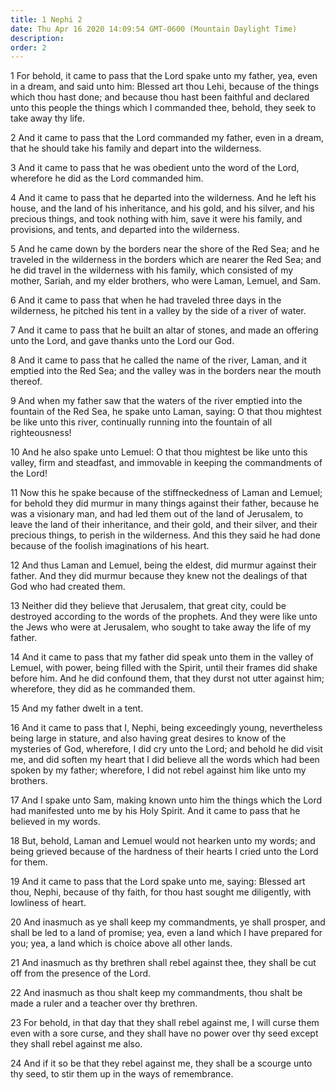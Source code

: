 ```yaml
---
title: 1 Nephi 2
date: Thu Apr 16 2020 14:09:54 GMT-0600 (Mountain Daylight Time)
description: 
order: 2
---
```


<p>
  1 For behold, it came to pass that the Lord spake unto my father, yea, even in
  a dream, and said unto him: Blessed art thou Lehi, because of the things which
  thou hast done; and because thou hast been faithful and declared unto this
  people the things which I commanded thee, behold, they seek to take away thy
  life.
</p>
<p>
  2 And it came to pass that the Lord commanded my father, even in a dream, that
  he should take his family and depart into the wilderness.
</p>
<p>
  3 And it came to pass that he was obedient unto the word of the Lord,
  wherefore he did as the Lord commanded him.
</p>
<p>
  4 And it came to pass that he departed into the wilderness. And he left his
  house, and the land of his inheritance, and his gold, and his silver, and his
  precious things, and took nothing with him, save it were his family, and
  provisions, and tents, and departed into the wilderness.
</p>
<p>
  5 And he came down by the borders near the shore of the Red Sea; and he
  traveled in the wilderness in the borders which are nearer the Red Sea; and he
  did travel in the wilderness with his family, which consisted of my mother,
  Sariah, and my elder brothers, who were Laman, Lemuel, and Sam.
</p>
<p>
  6 And it came to pass that when he had traveled three days in the wilderness,
  he pitched his tent in a valley by the side of a river of water.
</p>
<p>
  7 And it came to pass that he built an altar of stones, and made an offering
  unto the Lord, and gave thanks unto the Lord our God.
</p>
<p>
  8 And it came to pass that he called the name of the river, Laman, and it
  emptied into the Red Sea; and the valley was in the borders near the mouth
  thereof.
</p>
<p>
  9 And when my father saw that the waters of the river emptied into the
  fountain of the Red Sea, he spake unto Laman, saying: O that thou mightest be
  like unto this river, continually running into the fountain of all
  righteousness!
</p>
<p>
  10 And he also spake unto Lemuel: O that thou mightest be like unto this
  valley, firm and steadfast, and immovable in keeping the commandments of the
  Lord!
</p>
<p>
  11 Now this he spake because of the stiffneckedness of Laman and Lemuel; for
  behold they did murmur in many things against their father, because he was a
  visionary man, and had led them out of the land of Jerusalem, to leave the
  land of their inheritance, and their gold, and their silver, and their
  precious things, to perish in the wilderness. And this they said he had done
  because of the foolish imaginations of his heart.
</p>
<p>
  12 And thus Laman and Lemuel, being the eldest, did murmur against their
  father. And they did murmur because they knew not the dealings of that God who
  had created them.
</p>
<p>
  13 Neither did they believe that Jerusalem, that great city, could be
  destroyed according to the words of the prophets. And they were like unto the
  Jews who were at Jerusalem, who sought to take away the life of my father.
</p>
<p>
  14 And it came to pass that my father did speak unto them in the valley of
  Lemuel, with power, being filled with the Spirit, until their frames did shake
  before him. And he did confound them, that they durst not utter against him;
  wherefore, they did as he commanded them.
</p>
<p>15 And my father dwelt in a tent.</p>
<p>
  16 And it came to pass that I, Nephi, being exceedingly young, nevertheless
  being large in stature, and also having great desires to know of the mysteries
  of God, wherefore, I did cry unto the Lord; and behold he did visit me, and
  did soften my heart that I did believe all the words which had been spoken by
  my father; wherefore, I did not rebel against him like unto my brothers.
</p>
<p>
  17 And I spake unto Sam, making known unto him the things which the Lord had
  manifested unto me by his Holy Spirit. And it came to pass that he believed in
  my words.
</p>
<p>
  18 But, behold, Laman and Lemuel would not hearken unto my words; and being
  grieved because of the hardness of their hearts I cried unto the Lord for
  them.
</p>
<p>
  19 And it came to pass that the Lord spake unto me, saying: Blessed art thou,
  Nephi, because of thy faith, for thou hast sought me diligently, with
  lowliness of heart.
</p>
<p>
  20 And inasmuch as ye shall keep my commandments, ye shall prosper, and shall
  be led to a land of promise; yea, even a land which I have prepared for you;
  yea, a land which is choice above all other lands.
</p>
<p>
  21 And inasmuch as thy brethren shall rebel against thee, they shall be cut
  off from the presence of the Lord.
</p>
<p>
  22 And inasmuch as thou shalt keep my commandments, thou shalt be made a ruler
  and a teacher over thy brethren.
</p>
<p>
  23 For behold, in that day that they shall rebel against me, I will curse them
  even with a sore curse, and they shall have no power over thy seed except they
  shall rebel against me also.
</p>
<p>
  24 And if it so be that they rebel against me, they shall be a scourge unto
  thy seed, to stir them up in the ways of remembrance.
</p>
